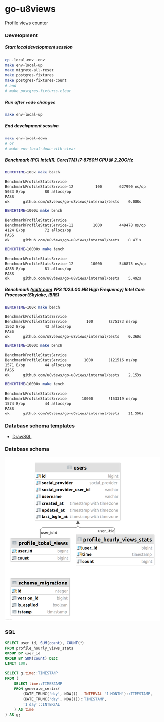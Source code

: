 # go-u8views

Profile views counter

### Development

##### Start local development session
```bash
cp .local.env .env
make env-local-up
make migrate-all-reset
make postgres-fixtures
make postgres-fixtures-count
# and
# make postgres-fixtures-clear
```

##### Run after code changes
```bash
make env-local-up
```

##### End development session
```bash
make env-local-down
# or
# make env-local-down-with-clear
```

##### Benchmark (PC) Intel(R) Core(TM) i7-8750H CPU @ 2.20GHz
```bash
BENCHTIME=100x make bench
```
```text
BenchmarkProfileStatsService
BenchmarkProfileStatsService-12    	     100	    627990 ns/op	    5033 B/op	      80 allocs/op
PASS
ok  	github.com/u8views/go-u8views/internal/tests	0.088s
```
```bash
BENCHTIME=1000x make bench
```
```text
BenchmarkProfileStatsService
BenchmarkProfileStatsService-12    	    1000	    449478 ns/op	    4124 B/op	      72 allocs/op
PASS
ok  	github.com/u8views/go-u8views/internal/tests	0.471s
```
```bash
BENCHTIME=10000x make bench
```
```text
BenchmarkProfileStatsService
BenchmarkProfileStatsService-12    	   10000	    546875 ns/op	    4885 B/op	      81 allocs/op
PASS
ok  	github.com/u8views/go-u8views/internal/tests	5.492s
```

##### Benchmark ([vultr.com](https://www.vultr.com/?ref=8741375) VPS 1024.00 MB High Frequency) Intel Core Processor (Skylake, IBRS)
```bash
BENCHTIME=100x make bench
```
```text
BenchmarkProfileStatsService
BenchmarkProfileStatsService 	     100	   2275173 ns/op	    1562 B/op	      43 allocs/op
PASS
ok  	github.com/u8views/go-u8views/internal/tests	0.360s
```
```bash
BENCHTIME=1000x make bench
```
```text
BenchmarkProfileStatsService
BenchmarkProfileStatsService 	    1000	   2121516 ns/op	    1571 B/op	      44 allocs/op
PASS
ok  	github.com/u8views/go-u8views/internal/tests	2.153s
```
```bash
BENCHTIME=10000x make bench
```
```text
BenchmarkProfileStatsService
BenchmarkProfileStatsService 	   10000	   2153319 ns/op	    1574 B/op	      44 allocs/op
PASS
ok  	github.com/u8views/go-u8views/internal/tests	21.566s
```

### Database schema templates
* [DrawSQL](https://drawsql.app/templates)

### Database schema
![Database schema](https://github.com/u8views/go-u8views/blob/main/database-schema/v001.png?raw=true)

### SQL
```sql
SELECT user_id, SUM(count), COUNT(*)
FROM profile_hourly_views_stats
GROUP BY user_id
ORDER BY SUM(count) DESC
LIMIT 100;
```
```sql
SELECT g.time::TIMESTAMP
FROM (
    SELECT time::TIMESTAMP
    FROM generate_series(
        (DATE_TRUNC('day', NOW()) - INTERVAL '1 MONTH')::TIMESTAMP,
        (DATE_TRUNC('day', NOW()))::TIMESTAMP,
        '1 day'::INTERVAL
    ) AS time
) AS g;
```

